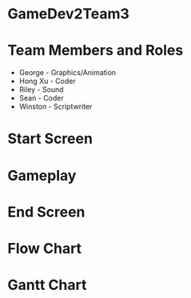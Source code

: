 # GameDev2Team3

# Team Members and Roles
* George - Graphics/Animation
* Hong Xu - Coder
* Riley - Sound
* Sean - Coder
* Winston - Scriptwriter

# Start Screen
# Gameplay
# End Screen
# Flow Chart
# Gantt Chart
